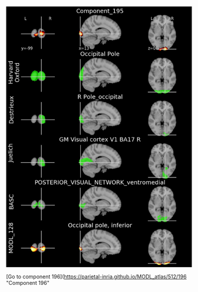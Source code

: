 


![195](preliminary/195.jpg "Component 195")

[Go to component 196](https://parietal-inria.github.io/MODL_atlas/512/196 "Component 196"